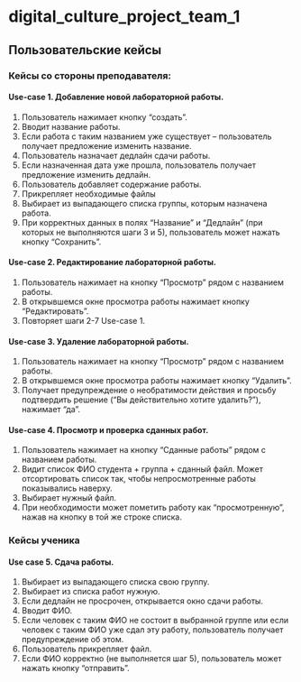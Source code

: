 # digital_culture_project_team_1
## Пользовательские кейсы
### Кейсы со стороны преподавателя:
#### Use-case 1. Добавление новой лабораторной работы.
1.	Пользователь нажимает кнопку “создать”.
2.	Вводит название работы. 
3.	Если работа с таким названием уже существует – пользователь получает предложение изменить название.
4.	Пользователь назначает дедлайн сдачи работы.
5.	Если назначенная дата уже прошла, пользователь получает предложение изменить дедлайн.
6.	Пользователь добавляет содержание работы.
7.	Прикрепляет необходимые файлы
8.	Выбирает из выпадающего списка группы, которым назначена работа.
9.	При корректных данных в полях “Название” и “Дедлайн” (при которых не выполняются шаги 3 и 5), пользователь может нажать кнопку “Сохранить”.
#### Use-case 2. Редактирование лабораторной работы.
1.	Пользователь нажимает на кнопку “Просмотр” рядом с названием работы.
2.	В открывшемся окне просмотра работы нажимает кнопку “Редактировать”.
3.	Повторяет шаги 2-7 Use-case 1.
#### Use-case 3. Удаление лабораторной работы.
1.	Пользователь нажимает на кнопку “Просмотр” рядом с названием работы.
2.	В открывшемся окне просмотра работы нажимает кнопку “Удалить”.
3.	Получает предупреждение о необратимости действия и просьбу подтвердить решение (“Вы действительно хотите удалить?”), нажимает “да”.
#### Use-case 4. Просмотр и проверка сданных работ.
1.	Пользователь нажимает на кнопку “Сданные работы” рядом с названием работы.
2.	Видит список ФИО студента + группа + сданный файл. Может отсортировать список так, чтобы непросмотренные работы показывались наверху.
3.	Выбирает нужный файл.
4.	При необходимости может пометить работу как “просмотренную”, нажав на кнопку в той же строке списка.

### Кейсы ученика
#### Use case 5. Сдача работы.
1.	Выбирает из выпадающего списка свою группу.
2.	Выбирает из списка работ нужную.
3.	Если дедлайн не просрочен, открывается окно сдачи работы.
4.	Вводит ФИО.
5.	Если человек с таким ФИО не состоит в выбранной группе или если человек с таким ФИО уже сдал эту работу, пользователь получает предупреждение об этом.
6.	Пользователь прикрепляет файл.
7.	Если ФИО корректно (не выполняется шаг 5), пользователь может нажать кнопку “отправить”.

